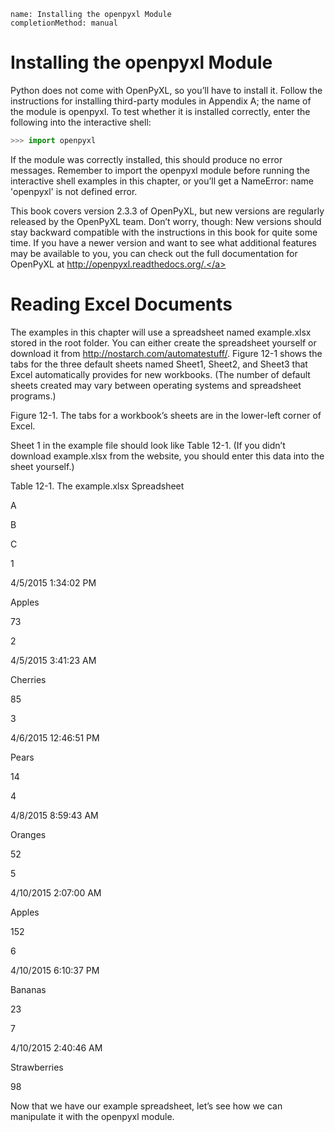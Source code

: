 ```ngMeta
name: Installing the openpyxl Module
completionMethod: manual
```
# Installing the openpyxl Module
Python does not come with OpenPyXL, so you’ll have to install it. Follow the instructions for installing third-party modules in Appendix A; the name of the module is openpyxl. To test whether it is installed correctly, enter the following into the interactive shell:

```python
>>> import openpyxl
```
If the module was correctly installed, this should produce no error messages. Remember to import the openpyxl module before running the interactive shell examples in this chapter, or you’ll get a NameError: name 'openpyxl' is not defined error.

This book covers version 2.3.3 of OpenPyXL, but new versions are regularly released by the OpenPyXL team. Don’t worry, though: New versions should stay backward compatible with the instructions in this book for quite some time. If you have a newer version and want to see what additional features may be available to you, you can check out the full documentation for OpenPyXL at <span><a href=" http://openpyxl.readthedocs.org/."> http://openpyxl.readthedocs.org/.</a></span>

# Reading Excel Documents
The examples in this chapter will use a spreadsheet named example.xlsx stored in the root folder. You can either create the spreadsheet yourself or download it from <span><a href="http://nostarch.com/automatestuff/">http://nostarch.com/automatestuff/</a></span>. Figure 12-1 shows the tabs for the three default sheets named Sheet1, Sheet2, and Sheet3 that Excel automatically provides for new workbooks. (The number of default sheets created may vary between operating systems and spreadsheet programs.)

<!-- ![image](assets/000024.jpg)
 -->
Figure 12-1. The tabs for a workbook’s sheets are in the lower-left corner of Excel.

Sheet 1 in the example file should look like Table 12-1. (If you didn’t download example.xlsx from the website, you should enter this data into the sheet yourself.)

Table 12-1. The example.xlsx Spreadsheet

 	
A

B

C

1

4/5/2015 1:34:02 PM

Apples

73

2

4/5/2015 3:41:23 AM

Cherries

85

3

4/6/2015 12:46:51 PM

Pears

14

4

4/8/2015 8:59:43 AM

Oranges

52

5

4/10/2015 2:07:00 AM

Apples

152

6

4/10/2015 6:10:37 PM

Bananas

23

7

4/10/2015 2:40:46 AM

Strawberries

98

Now that we have our example spreadsheet, let’s see how we can manipulate it with the openpyxl module.


